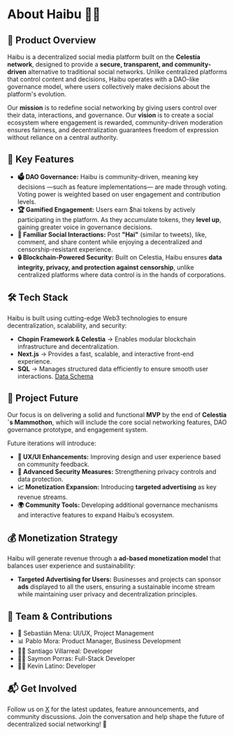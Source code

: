 # About Haibu 🐝🍯 

## 🚀 Product Overview  
Haibu is a decentralized social media platform built on the **Celestia network**, designed to provide a **secure, transparent, and community-driven** alternative to traditional social networks. Unlike centralized platforms that control content and decisions, Haibu operates with a DAO-like governance model, where users collectively make decisions about the platform's evolution.  

Our **mission** is to redefine social networking by giving users control over their data, interactions, and governance. Our **vision** is to create a social ecosystem where engagement is rewarded, community-driven moderation ensures fairness, and decentralization guarantees freedom of expression without reliance on a central authority.  

## 🌟 Key Features  
- **🗳️ DAO Governance:** Haibu is community-driven, meaning key decisions —such as feature implementations— are made through voting. Voting power is weighted based on user engagement and contribution levels.  
- **🏆 Gamified Engagement:** Users earn $hai tokens by actively participating in the platform. As they accumulate tokens, they **level up**, gaining greater voice in governance decisions. 
- **💬 Familiar Social Interactions:** Post **"Hai"** (similar to tweets), like, comment, and share content while enjoying a decentralized and censorship-resistant experience.  
- **🔒 Blockchain-Powered Security:** Built on Celestia, Haibu ensures **data integrity, privacy, and protection against censorship**, unlike centralized platforms where data control is in the hands of corporations.  

## 🛠️ Tech Stack  
Haibu is built using cutting-edge Web3 technologies to ensure decentralization, scalability, and security:  
- **Chopin Framework & Celestia** → Enables modular blockchain infrastructure and decentralization.  
- **Next.js** → Provides a fast, scalable, and interactive front-end experience.  
- **SQL** → Manages structured data efficiently to ensure smooth user interactions.  [Data Schema](https://dbdiagram.io/d/Haibu-67a2b781263d6cf9a00c9cc5)

## 🔮 Project Future  
Our focus is on delivering a solid and functional **MVP** by the end of **Celestia´s Mammothon**, which will include the core social networking features, DAO governance prototype, and engagement system.  

Future iterations will introduce:  
- **🚀 UX/UI Enhancements:** Improving design and user experience based on community feedback.  
- **🔐 Advanced Security Measures:** Strengthening privacy controls and data protection.  
- **📈 Monetization Expansion:** Introducing **targeted advertising** as key revenue streams.  
- **🌍 Community Tools:** Developing additional governance mechanisms and interactive features to expand Haibu’s ecosystem.  

## 💰 Monetization Strategy  
Haibu will generate revenue through a **ad-based monetization model** that balances user experience and sustainability:  
- **Targeted Advertising for Users:** Businesses and projects can sponsor **ads** displayed to all the users, ensuring a sustainable income stream while maintaining user privacy and decentralization principles.  

## 👥 Team & Contributions  
- 🎨 Sebastián Mena: UI/UX, Project Management
- 📊 Pablo Mora: Product Manager, Business Development
- 🧑‍💻 Santiago Villarreal: Developer
- 🧑‍💻 Saymon Porras: Full-Stack Developer
- 🧑‍💻 Kevin Latino: Developer 

## 📬 Get Involved  
Follow us on [X](https://x.com/haibusocial) for the latest updates, feature announcements, and community discussions. Join the conversation and help shape the future of decentralized social networking! 🚀
